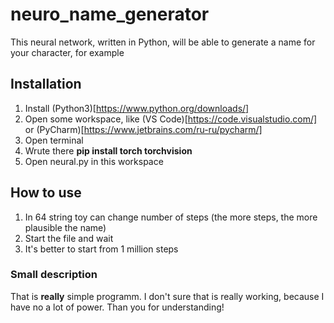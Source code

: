 # neuro_name_generator
This neural network, written in Python, will be able to generate a name for your character, for example

## Installation
1. Install (Python3)[https://www.python.org/downloads/]
2. Open some workspace, like (VS Code)[https://code.visualstudio.com/] or (PyCharm)[https://www.jetbrains.com/ru-ru/pycharm/]
3. Open terminal
4. Wrute there **pip install torch torchvision**
5. Open neural.py in this workspace

## How to use
1. In 64 string toy can change number of steps (the more steps, the more plausible the name)
2. Start the file and wait
3. It's better to start from 1 million steps

### Small description
That is **really** simple programm. I don't sure that is really working, because I have no a lot of power. Than you for understanding!
